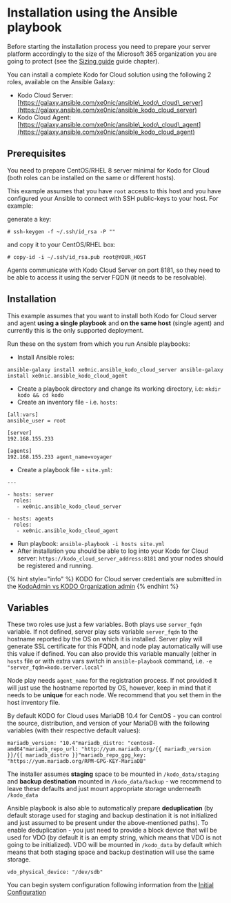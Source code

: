# Installation using the Ansible playbook

Before starting the installation process you need to prepare your server platform accordingly to the size of the Microsoft 365 organization you are going to protect \(see the [Sizing guide](https://storware.gitbook.io/kodo-for-cloud-office365/overview/sizing-guide) guide chapter\).

You can install a complete Kodo for Cloud solution using the following 2 roles, available on the Ansible Galaxy:

* Kodo Cloud Server: [https://galaxy.ansible.com/xe0nic/ansible\_kodo\_cloud\_server](https://galaxy.ansible.com/xe0nic/ansible_kodo_cloud_server)​
* Kodo Cloud Agent: [https://galaxy.ansible.com/xe0nic/ansible\_kodo\_cloud\_agent](https://galaxy.ansible.com/xe0nic/ansible_kodo_cloud_agent)​

## Prerequisites <a id="prerequisites"></a>

You need to prepare CentOS/RHEL 8 server minimal for Kodo for Cloud \(both roles can be installed on the same or different hosts\).

This example assumes that you have `root` access to this host and you have configured your Ansible to connect with SSH public-keys to your host. For example:

generate a key:

```text
# ssh-keygen -f ~/.ssh/id_rsa -P ""
```

and copy it to your CentOS/RHEL box:

```text
# copy-id -i ~/.ssh/id_rsa.pub root@YOUR_HOST
```

Agents communicate with Kodo Cloud Server on port 8181, so they need to be able to access it using the server FQDN \(it needs to be resolvable\).

## Installation <a id="installation"></a>

This example assumes that you want to install both Kodo for Cloud server and agent **using a single playbook** and **on the same host** \(single agent\) and currently this is the only supported deployment.

Run these on the system from which you run Ansible playbooks:

* Install Ansible roles:

```text
ansible-galaxy install xe0nic.ansible_kodo_cloud_server ansible-galaxy install xe0nic.ansible_kodo_cloud_agent
```

* Create a playbook directory and change its working directory, i.e: `mkdir kodo && cd kodo`
* Create an inventory file - i.e. `hosts`:

```text
[all:vars]
ansible_user = root
​
[server]
192.168.155.233
​
[agents]
192.168.155.233 agent_name=voyager
```

* Create a playbook file - `site.yml`:

```text
---
​
- hosts: server
  roles:
   - xe0nic.ansible_kodo_cloud_server
​
- hosts: agents
  roles:
   - xe0nic.ansible_kodo_cloud_agent
```

* Run playbook: `ansible-playbook -i hosts site.yml`
* After installation you should be able to log into your Kodo for Cloud server: `https://kodo_cloud_server_address:8181` and your nodes should be registered and running.

{% hint style="info" %}
KODO for Cloud server credentials are submitted in the [KodoAdmin vs KODO Organization admin](https://storware.gitbook.io/kodo-for-cloud-office365/deployment/initial-configuration/kodoadmin-vs-kodo-organization-admin)
{% endhint %}

## Variables <a id="variables"></a>

These two roles use just a few variables. Both plays use `server_fqdn` variable. If not defined, server play sets variable `server_fqdn` to the hostname reported by the OS on which it is installed. Server play will generate SSL certificate for this FQDN, and node play automatically will use this value if defined. You can also provide this variable manually \(either in `hosts` file or with extra vars switch in `ansible-playbook` command, i.e. `-e "server_fqdn=kodo.server.local"`

Node play needs `agent_name` for the registration process. If not provided it will just use the hostname reported by OS, however, keep in mind that it needs to be **unique** for each node. We recommend that you set them in the host inventory file.

By default KODO for Cloud uses MariaDB 10.4 for CentOS - you can control the source, distribution, and version of your MariaDB with the following variables \(with their respective default values\):

```text
mariadb_version: "10.4"mariadb_distro: "centos8-amd64"mariadb_repo_url: "http://yum.mariadb.org/{{ mariadb_version }}/{{ mariadb_distro }}"mariadb_repo_gpg_key: "https://yum.mariadb.org/RPM-GPG-KEY-MariaDB"
```

The installer assumes **staging** space to be mounted in `/kodo_data/staging` and **backup destination** mounted in `/kodo_data/backup` - we recommend to leave these defaults and just mount appropriate storage underneath `/kodo_data`

Ansible playbook is also able to automatically prepare **deduplication** \(by default storage used for staging and backup destination it is not initialized and just assumed to be present under the above-mentioned paths\). To enable deduplication - you just need to provide a block device that will be used for VDO \(by default it is an empty string, which means that VDO is not going to be initialized\). VDO will be mounted in `/kodo_data` by default which means that both staging space and backup destination will use the same storage.

```text
vdo_physical_device: "/dev/sdb"
```

You can begin system configuration following information from the [Initial Configuration](https://storware.gitbook.io/kodo-for-cloud-office365/deployment/initial-configuration)


